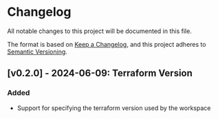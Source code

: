 # Changelog

All notable changes to this project will be documented in this file.

The format is based on [Keep a Changelog](https://keepachangelog.com/en/1.1.0/),
and this project adheres to [Semantic Versioning](https://semver.org/spec/v2.0.0.html).

<!-- Entry Template

## [v#.#.#] - YYYY-MM-DD: Description goes here

### Added
### Changed
### Deprecated
### Removed
### Fixed
### Security

 -->

## [v0.2.0] - 2024-06-09: Terraform Version

### Added

- Support for specifying the terraform version used by the workspace
